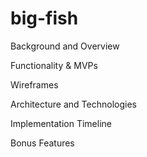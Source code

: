 # big-fish

Background and Overview

Functionality & MVPs

Wireframes

Architecture and Technologies

Implementation Timeline

Bonus Features
